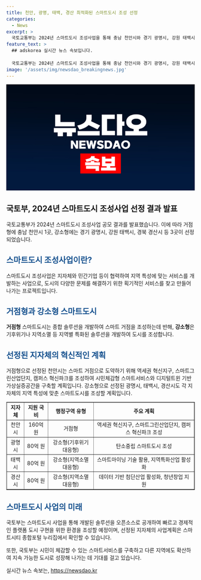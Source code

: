 ```yaml
---
title: 천안, 광명, 태백, 경산 최적화된 스마트도시 조성 선정
categories:
  - News
excerpt: >
  국토교통부는 2024년 스마트도시 조성사업을 통해 충남 천안시와 경기 광명시, 강원 태백시, 경북 경산시를 스마트 거점과 강소형 스마트도시로 선정했다. 이를 통해 지역 특성에 맞는 스마트서비스를 통해 지역 문제를 해결하고 지속 가능한 도시를 조성할 계획이다. 선정된 지자체는 국비 지원을 받으며, 스마트 거점과 강소형 스마트도시에서는 다양한 스마트서비스 및 인프라를 구축하여 지역 경제와 시민 체감형 서비스를 개선할 예정이다. 또한, 개발된 솔루션은 오픈소스로 공개되어 다른 지역에도 확산될 수 있도록 할 예정이다. 국토교통부는 이를 통해 지역의 특성에 맞는 혁신적인 솔루션을 제공하고 지속 가능한 도시로의 성장을 기대하고 있다. (자료출처=정책브리핑 www.korea.kr)
feature_text: >
  ## adskorea 실시간 뉴스 속보입니다.

  국토교통부는 2024년 스마트도시 조성사업을 통해 충남 천안시와 경기 광명시, 강원 태백시, 경북 경산시를 스마트 거점과 강소형 스마트도시로 선정했다. 이를 통해 지역 특성에 맞는 스마트서비스를 통해 지역 문제를 해결하고 지속 가능한 도시를 조성할 계획이다. 선정된 지자체는 국비 지원을 받으며, 스마트 거점과 강소형 스마트도시에서는 다양한 스마트서비스 및 인프라를 구축하여 지역 경제와 시민 체감형 서비스를 개선할 예정이다. 또한, 개발된 솔루션은 오픈소스로 공개되어 다른 지역에도 확산될 수 있도록 할 예정이다. 국토교통부는 이를 통해 지역의 특성에 맞는 혁신적인 솔루션을 제공하고 지속 가능한 도시로의 성장을 기대하고 있다. (자료출처=정책브리핑 www.korea.kr)
image: '/assets/img/newsdao_breakingnews.jpg'
---
```


<p><img src="/assets/img/newsdao_breakingnews.jpg" alt="adskorea 속보" /></p>

<h2 data-ke-size="size26">국토부, 2024년 스마트도시 조성사업 선정 결과 발표</h2>

<p data-ke-size="size16">국토교통부가 2024년 스마트도시 조성사업 공모 결과를 발표했습니다. 이에 따라 거점형에 충남 천안시 1곳, 강소형에는 경기 광명시, 강원 태백시, 경북 경산시 등 3곳이 선정되었습니다.</p>

<h2><b><span style="color: #1a5490;">스마트도시 조성사업이란?</span></b></h2>

<p data-ke-size="size16">스마트도시 조성사업은 지자체와 민간기업 등이 협력하여 지역 특성에 맞는 서비스를 개발하는 사업으로, 도시의 다양한 문제를 해결하기 위한 획기적인 서비스를 찾고 만들어 나가는 프로젝트입니다.</p>

<h2><b><span style="color: #1a5490;">거점형과 강소형 스마트도시</span></b></h2>

<p data-ke-size="size16"><b>거점형</b> 스마트도시는 종합 솔루션을 개발하여 스마트 거점을 조성하는데 반해, <b>강소형</b>은 기후위기나 지역소멸 등 지역별 특화된 솔루션을 개발하여 도시를 조성합니다.</p>

<h2><b><span style="color: #1a5490;">선정된 지자체의 혁신적인 계획</span></b></h2>

<p data-ke-size="size16">거점형으로 선정된 천안시는 스마트 거점으로 도약하기 위해 역세권 혁신지구, 스마트그린산업단지, 캠퍼스 혁신파크를 조성하여 시민체감형 스마트서비스와 디지털트윈 기반 가상실증공간을 구축할 계획입니다. 강소형으로 선정된 광명시, 태백시, 경산시도 각 지자체의 지역 특성에 맞춘 스마트도시를 조성할 계획입니다.</p>

<table style="width: 100%;" border="1">
<tbody>
<tr>
<td style="text-align: center; height: 17px;"><b>지자체</b></td>
<td style="text-align: center; height: 17px;"><b>지원 국비</b></td>
<td style="text-align: center; height: 17px;"><b>행정구역 유형</b></td>
<td style="text-align: center; height: 17px;"><b>주요 계획</b></td>
</tr>
<tr>
<td style="text-align: center; height: 17px;">천안시</td>
<td style="text-align: center; height: 17px;">160억 원</td>
<td style="text-align: center; height: 17px;">거점형</td>
<td style="text-align: center; height: 17px;">역세권 혁신지구, 스마트그린산업단지, 캠퍼스 혁신파크 조성</td>
</tr>
<tr>
<td style="text-align: center; height: 17px;">광명시</td>
<td style="text-align: center; height: 17px;">80억 원</td>
<td style="text-align: center; height: 17px;">강소형(기후위기 대응형)</td>
<td style="text-align: center; height: 17px;">탄소중립 스마트도시 조성</td>
</tr>
<tr>
<td style="text-align: center; height: 17px;">태백시</td>
<td style="text-align: center; height: 17px;">80억 원</td>
<td style="text-align: center; height: 17px;">강소형(지역소멸 대응형)</td>
<td style="text-align: center; height: 17px;">스마트마이닝 기술 활용, 지역특화산업 활성화</td>
</tr>
<tr>
<td style="text-align: center; height: 17px;">경산시</td>
<td style="text-align: center; height: 17px;">80억 원</td>
<td style="text-align: center; height: 17px;">강소형(지역소멸 대응형)</td>
<td style="text-align: center; height: 17px;">데이터 기반 첨단산업 활성화, 청년창업 지원</td>
</tr>
</tbody>
</table>

<h2><b><span style="color: #1a5490;">스마트도시 사업의 미래</span></b></h2>

<p data-ke-size="size16">국토부는 스마트도시 사업을 통해 개발된 솔루션을 오픈소스로 공개하여 빠르고 경제적인 플랫폼 도시 구현을 위한 환경을 조성할 예정이며, 선정된 지자체의 사업계획은 스마트시티 종합포털 누리집에서 확인할 수 있습니다.</p>

<p data-ke-size="size16">또한, 국토부는 시민이 체감할 수 있는 스마트서비스를 구축하고 다른 지역에도 확산하여 지속 가능한 도시로 성장해 나가는 데 기대를 걸고 있습니다.</p>
실시간 뉴스 속보는, <a href="https://newsdao.kr" rel="dofollow">https://newsdao.kr</a>


